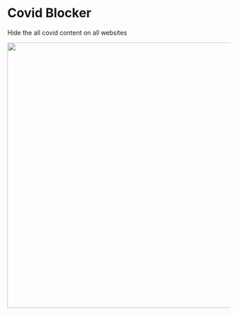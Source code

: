 <h1><strong>Covid Blocker</strong></h1>
<p>Hide the all covid content on all websites</p>
<p><img style="display: block; margin-left: auto; margin-right: auto;" src="https://drive.google.com/uc?export=view&amp;id=1Q11GyaAyqZ-u74HUu0lbVNZCAl1E6KWS" alt="" width="600" /></p>

